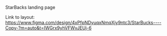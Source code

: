 StarBacks landing page

Link to layout:
https://www.figma.com/design/4xPfpNDyuqxNmqXjy9ntc3/StarBucks----Copy-?m=auto&t=IWGrx9yhVFWvJEUj-6